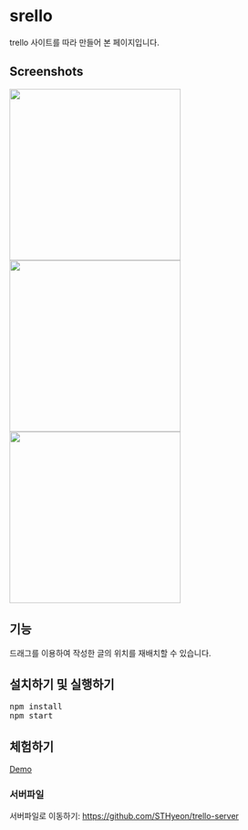 # srello
trello 사이트를 따라 만들어 본 페이지입니다.

Screenshots
-----------
<div>
  <img width="300" src="https://user-images.githubusercontent.com/37692675/90748146-c60bdb80-e30c-11ea-8657-54d19da226d0.png" />
  <img width="300" src="https://user-images.githubusercontent.com/37692675/90748488-374b8e80-e30d-11ea-9a9f-484a42158aa3.png" />
  <img width="300" src="https://user-images.githubusercontent.com/37692675/92566683-94f14c00-f2b7-11ea-9049-c16edc6fbc29.png" />
</div>

## 기능
드래그를 이용하여 작성한 글의 위치를 재배치할 수 있습니다.

## 설치하기 및 실행하기
<pre>
npm install
npm start
</pre>

## 체험하기
[Demo](https://srello.herokuapp.com/)

### 서버파일
서버파일로 이동하기: <https://github.com/STHyeon/trello-server>
